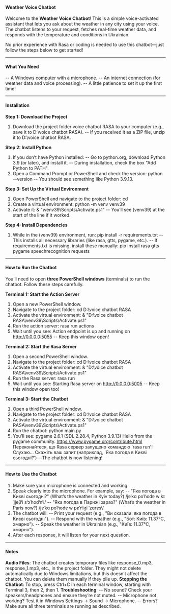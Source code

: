 #### Weather Voice Chatbot ####

Welcome to the **Weather Voice Chatbot**! This is a simple voice-activated assistant that lets you ask about the weather in any city using your voice. The chatbot listens to your request, fetches real-time weather data, and responds with the temperature and conditions in Ukrainian.

No prior experience with Rasa or coding is needed to use this chatbot—just follow the steps below to get started!

--------------------------------------------------------------------------------------------------------------------------------------------------------------------

#### What You Need ####

-- A Windows computer with a microphone.
-- An internet connection (for weather data and voice processing).
-- A little patience to set it up the first time!

--------------------------------------------------------------------------------------------------------------------------------------------------------------------

#### Installation ####

**Step 1: Download the Project**
1. Download the project folder voice chatbot RASA to your computer (e.g., save it to D:\voice chatbot RASA\).
-- If you received it as a ZIP file, unzip it to D:\voice chatbot RASA\.

**Step 2: Install Python**
1. If you don’t have Python installed:
-- Go to python.org, download Python 3.9 (or later), and install it.
-- During installation, check the box "Add Python to PATH".
2. Open a Command Prompt or PowerShell and check the version:
python --version
-- You should see something like Python 3.9.13.

**Step 3: Set Up the Virtual Environment**
1. Open PowerShell and navigate to the project folder:
cd <path-to-your-project>
2. Create a virtual environment:
python -m venv venv39
3. Activate it:
& "<path-to-your-project>\venv39\Scripts\Activate.ps1"
-- You’ll see (venv39) at the start of the line if it worked.

**Step 4: Install Dependencies**
1. While in the (venv39) environment, run:
pip install -r requirements.txt
-- This installs all necessary libraries (like rasa, gtts, pygame, etc.).
-- If requirements.txt is missing, install these manually:
pip install rasa gtts pygame speechrecognition requests

--------------------------------------------------------------------------------------------------------------------------------------------------------------------

#### How to Run the Chatbot ####
You’ll need to open **three PowerShell windows** (terminals) to run the chatbot. Follow these steps carefully.

**Terminal 1: Start the Action Server**
1. Open a new PowerShell window.
2. Navigate to the project folder:
cd D:\voice chatbot RASA
3. Activate the virtual environment:
& "D:\voice chatbot RASA\venv39\Scripts\Activate.ps1"
4. Run the action server:
rasa run actions
5. Wait until you see:
Action endpoint is up and running on http://0.0.0.0:5055
-- Keep this window open!

**Terminal 2: Start the Rasa Server**
1. Open a second PowerShell window.
2. Navigate to the project folder:
cd D:\voice chatbot RASA
3. Activate the virtual environment:
& "D:\voice chatbot RASA\venv39\Scripts\Activate.ps1"
4. Run the Rasa server:
rasa run
5. Wait until you see:
Starting Rasa server on http://0.0.0.0:5005
-- Keep this window open too!

**Terminal 3: Start the Chatbot**
1. Open a third PowerShell window.
2. Navigate to the project folder:
cd D:\voice chatbot RASA
3. Activate the virtual environment:
& "D:\voice chatbot RASA\venv39\Scripts\Activate.ps1"
4. Run the chatbot:
python main.py
5. You’ll see:
pygame 2.6.1 (SDL 2.28.4, Python 3.9.13)
Hello from the pygame community. https://www.pygame.org/contribute.html
Переконайтеся, що Rasa сервер запущено командою 'rasa run'!
Слухаю... Скажіть ваш запит (наприклад, 'Яка погода в Києві сьогодні?')
--The chatbot is now listening!

--------------------------------------------------------------------------------------------------------------------------------------------------------------------

#### How to Use the Chatbot ####
1. Make sure your microphone is connected and working.
2. Speak clearly into the microphone. For example, say:
-- "Яка погода в Києві сьогодні?" (What’s the weather in Kyiv today?) /jɐˈkɑ poˈɦodɐ w kɪˈji̯eβʲi sʲɔˈɦodʲnʲi/
-- "Яка погода в Парижі зараз?" (What’s the weather in Paris now?) /jɐˈkɑ poˈɦodɐ w pɐˈrʲiʒi ˈzɑrɐsʲ/
3. The chatbot will:
-- Print your request (e.g., "Ви сказали: яка погода в Києві сьогодні").
-- Respond with the weather (e.g., "Бот: Київ: 11.37°C, хмарно").
-- Speak the weather in Ukrainian (e.g., "Київ: 11.37°C, хмарно").
4. After each response, it will listen for your next question.

--------------------------------------------------------------------------------------------------------------------------------------------------------------------

#### Notes ####
**Audio Files**: The chatbot creates temporary files like response_0.mp3, response_1.mp3, etc., in the project folder. They might not delete automatically due to Windows limitations, but this doesn’t affect the chatbot. You can delete them manually if they pile up.
**Stopping the Chatbot**: To stop, press Ctrl+C in each terminal window, starting with Terminal 3, then 2, then 1.
**Troubleshooting**:
-- No sound? Check your speakers/headphones and ensure they’re not muted.
-- Microphone not working? Test it in Windows Settings → Sound → Microphone.
-- Errors? Make sure all three terminals are running as described.
